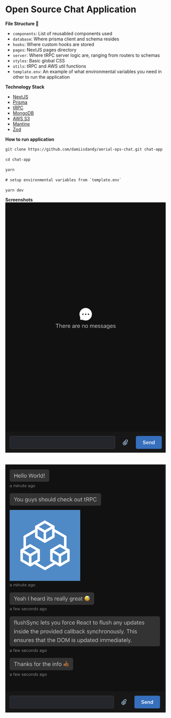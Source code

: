 # Open Source Chat Application

**File Structure 📂** 
- `components`: List of reusabled components used
- `database`: Where prisma client and schema resides
- `hooks`: Where custom hooks are stored
- `pages`: NextJS pages directory
- `server`: Where tRPC server logic are, ranging from routers to schemas
- `styles`: Basic global CSS
- `utils`: tRPC and AWS util functions
- `template.env`: An example of what environmental variables you need in other to run the application

**Technology Stack**
- [NextJS](https://nextjs.org/)
- [Prisma](https://www.prisma.io/)
- [tRPC](https://trpc.io/)
- [MongoDB](https://www.mongodb.com/)
- [AWS S3](https://aws.amazon.com/s3/)
- [Mantine](https://mantine.dev/)
- [Zod](https://zod.dev/)

**How to run application**

```
git clone https://github.com/damiisdandy/aerial-ops-chat.git chat-app

cd chat-app

yarn

# setup environmental variables from `template.env`

yarn dev
```

**Screenshots**
![Empty chat](/src/images/blank.png?raw=true "Empty Chat")
<br/>
<br/>
<br/>
![Chat](/src/images/content.png?raw=true "Chat")
